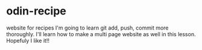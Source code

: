 # odin-recipe
website for recipes
I'm going to learn git add, push, commit more thoroughly. I'll learn how to make a multi page website as well in this lesson. Hopefuly I like it!!
